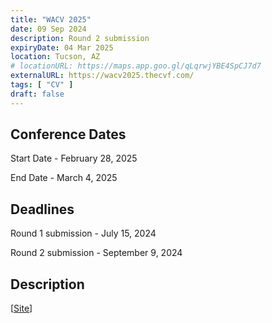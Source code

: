 ```yaml
---
title: "WACV 2025"
date: 09 Sep 2024
description: Round 2 submission
expiryDate: 04 Mar 2025
location: Tucson, AZ
# locationURL: https://maps.app.goo.gl/qLqrwjYBE4SpCJ7d7
externalURL: https://wacv2025.thecvf.com/
tags: [ "CV" ]
draft: false
---
```


## Conference Dates

Start Date - February 28, 2025

End Date - March 4, 2025

## Deadlines

Round 1 submission - July 15, 2024

Round 2 submission - September 9, 2024

## Description

[[Site](https://wacv2025.thecvf.com/)]